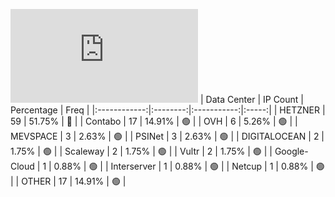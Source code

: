 ![Diagramm](https://github.com/obajay/StateSync-snapshots/blob/main/Projects/Dymension/1/README.md)
| Data Center | IP Count | Percentage | Freq |
|:------------:|:--------:|:-----------:|:-----:|
| HETZNER | 59 | 51.75% | 🔴 |
| Contabo | 17 | 14.91% | 🟢 |
| OVH | 6 | 5.26% | 🟢 |
| MEVSPACE | 3 | 2.63% | 🟢 |
| PSINet | 3 | 2.63% | 🟢 |
| DIGITALOCEAN | 2 | 1.75% | 🟢 |
| Scaleway | 2 | 1.75% | 🟢 |
| Vultr | 2 | 1.75% | 🟢 |
| Google-Cloud | 1 | 0.88% | 🟢 |
| Interserver | 1 | 0.88% | 🟢 |
| Netcup | 1 | 0.88% | 🟢 |
| OTHER | 17 | 14.91% | 🟢 |